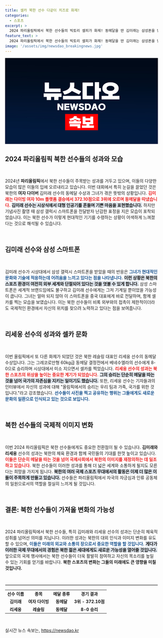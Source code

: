 ```yaml
---
title: 셀카 북한 선수 다같이 치즈로 화제!
categories:
  - 스포츠
excerpt: >
  2024 파리올림픽에서 북한 선수들의 빅토리 셀피가 화제! 동메달을 딴 김미래는 삼성폰을 받고 난감한 표정을 지어 웃음을 자아냈다. 이색적인 순간들, 지금 확인하세요!
feature_text: >
  2024 파리올림픽에서 북한 선수들의 빅토리 셀피가 화제! 동메달을 딴 김미래는 삼성폰을 받고 난감한 표정을 지어 웃음을 자아냈다. 이색적인 순간들, 지금 확인하세요!
image: '/assets/img/newsdao_breakingnews.jpg'
---
```


<p><img src="/assets/img/newsdao_breakingnews.jpg" alt="firstkoreanews 속보" /></p>

<h2 data-ke-size="size26">2024 파리올림픽 북한 선수들의 성과와 모습</h2>

<p data-ke-size="size16">&nbsp;</p>

<p>2024년 <b>파리올림픽</b>에서 북한 선수들이 주목받는 성과를 거두고 있으며, 이들의 다양한 모습이 많은 이들의 입에 오르내리고 있습니다. 이번 대회에서 특히 눈길을 끌었던 것은 북한의 <b>여자 다이버</b> 김미래 선수의 동메달 수상과 그녀가 겪은 뜻밖의 상황입니다. <b><span style="color: #ee2323;">김미래는 다이빙 여자 10m 플랫폼 결승에서 372.10점으로 3위에 오르며 동메달을 따냈습니다.</span></b> <b><span style="background-color: #21538527;">김미래 선수는 시상식에서 대형 인공기를 흔들며 기쁜 마음을 표현했습니다.</span></b> 하지만 기념사진 촬영 때 삼성 갤럭시 스마트폰을 전달받자 난감한 표정을 지은 모습이 포착되었습니다. 이는 북한 선수가 이렇게 현대적인 기기를 수령하는 상황이 어색하게 느껴졌다는 것으로 해석될 수 있습니다.</p>

<p data-ke-size="size16">&nbsp;</p>

<h2 data-ke-size="size26">김미래 선수와 삼성 스마트폰</h2>

<p data-ke-size="size16">&nbsp;</p>

<p>김미래 선수가 시상대에서 삼성 갤럭시 스마트폰을 받았을 때의 반응은 <b><span style="color: #1a5490;">그녀가 현대적인 문화와 기술에 적응하는데 어려움을 느끼고 있다는 점을 나타냅니다.</span></b> <b><span style="background-color: #21538527;">이런 상황은 북한의 스포츠 환경이 여전히 외부 세계와 단절되어 있다는 것을 엿볼 수 있게 합니다.</span></b> 삼성 스마트폰은 세계적 브랜드임에도 불구하고 김미래 선수에게는 그저 기계일 뿐이었을 가능성이 큽니다. 그녀는 얼마 되지 않아 이 스마트폰을 중국 대표에게 바로 전달하며, 함께 셀카를 찍는 모습을 보였습니다. 이는 북한 선수들이 비록 외부와의 접촉이 제한적이더라도 국제적인 환경에서 자신의 위치를 찾으려 노력하고 있다는 점을 보여줍니다.</p>

<p data-ke-size="size16">&nbsp;</p>

<h2 data-ke-size="size26">리세웅 선수의 성과와 셀카 문화</h2>

<p data-ke-size="size16">&nbsp;</p>

<p>이번 올림픽에서 또 다른 화제가 되었던 것은 북한 레슬링 대표인 리세웅 선수의 동메달 수상입니다. 그는 그레코로만형 60kg급 동메달 결정전에서 베네수엘라의 선수에게 8-0으로 승리하며 시상대에서 미소 지으면서 셀카를 찍었습니다. <b><span style="color: #ee2323;">리세웅 선수의 성과는 북한 스포츠의 위상을 높이는 중요한 계기가 되었습니다.</span></b> <b><span style="background-color: #21538527;">그의 승리는 단순히 메달을 따는 것을 넘어 국가의 자존심을 지키는 일이기도 했습니다.</span></b> 또한, 리세웅 선수는 기자들과의 인터뷰에서 자신의 성과에 대해 "올림픽에서의 승리는 우리 팀과 가족, 국가를 위한 것입니다."라고 강조했습니다. <b><span style="color: #1a5490;">선수들이 사진을 찍고 공유하는 행위는 그들에게도 새로운 문화의 일환으로 인식되고 있는 것으로 보입니다.</span></b></p>

<p data-ke-size="size16">&nbsp;</p>

<h2 data-ke-size="size26">북한 선수들의 국제적 이미지 변화</h2>

<p data-ke-size="size16">&nbsp;</p>

<p>이번 2024 파리올림픽은 북한 선수들에게도 중요한 전환점이 될 수 있습니다. <b>김미래와 리세웅</b> 선수의 성과는 북한의 체육 환경과 함께 국민들의 기대를 한껏 높이고 있습니다. <b><span style="color: #ee2323;">이들은 단순히 메달을 따는 것을 넘어 국제사회에서 북한의 이미지를 재정의하는 데 일조하고 있습니다.</span></b> 북한 선수들이 이러한 성과를 통해 더 넓은 세계와 소통하게 될지도 모른다는 희망을 가지게 됩니다. <b><span style="background-color: #21538527;">북한의 여러 국제 스포츠 무대에서의 활동은 이제 더 많은 이들이 주목하게 만들고 있습니다.</span></b> 선수들은 파리올림픽에서 자국의 자긍심과 인류 공동체의 일원으로서의 역할을 절실히 느끼게 될 것입니다.</p>

<p data-ke-size="size16">&nbsp;</p>

<h2 data-ke-size="size26">결론: 북한 선수들이 가져올 변화의 가능성</h2>

<p data-ke-size="size16">&nbsp;</p>

<p>2024 파리올림픽에서 북한 선수들, 특히 김미래와 리세웅 선수의 성과는 단순히 체육적 성취를 넘어선 의미를 지닙니다. 이러한 성과는 북한의 대외 인식과 이미지 변화를 유도할 수 있으며, <b><span style="color: #1a5490;">이들은 미래의 외교와 소통의 장으로서 중요한 역할을 할 것입니다.</span></b> <b><span style="background-color: #21538527;">게다가 이러한 국제 무대에서의 경험은 북한 젊은 세대에게도 새로운 가능성을 열어줄 것입니다.</span></b> 앞으로의 국제 행사에서는 북한 선수들이 더욱 활발히 참여하고 자신의 목소리를 높일 수 있는 기회를 얻기를 바랍니다. <b>북한 스포츠의 변화는 그들의 미래에도 큰 영향을 미칠 것입니다.</b></p>

<p data-ke-size="size16">&nbsp;</p>

<hr style="border: 1px solid #ccc;">

<table style="width: 100%; border-collapse: collapse;">
    <tr>
        <td style="text-align: center; height: 17px;"><b>선수 이름</b></td>
        <td style="text-align: center; height: 17px;"><b>종목</b></td>
        <td style="text-align: center; height: 17px;"><b>메달 종류</b></td>
        <td style="text-align: center; height: 17px;"><b>경기 결과</b></td>
    </tr>
    <tr>
        <td style="text-align: center; height: 17px;"><b>김미래</b></td>
        <td style="text-align: center; height: 17px;"><b>여자 다이빙</b></td>
        <td style="text-align: center; height: 17px;"><b>동메달</b></td>
        <td style="text-align: center; height: 17px;"><b>3위 - 372.10점</b></td>
    </tr>
    <tr>
        <td style="text-align: center; height: 17px;"><b>리세웅</b></td>
        <td style="text-align: center; height: 17px;"><b>레슬링</b></td>
        <td style="text-align: center; height: 17px;"><b>동메달</b></td>
        <td style="text-align: center; height: 17px;"><b>8-0 승리</b></td>
    </tr>
</table>

<p data-ke-size="size16">&nbsp;</p>
실시간 뉴스 속보는, <a href="https://newsdao.kr" rel="dofollow">https://newsdao.kr</a>


